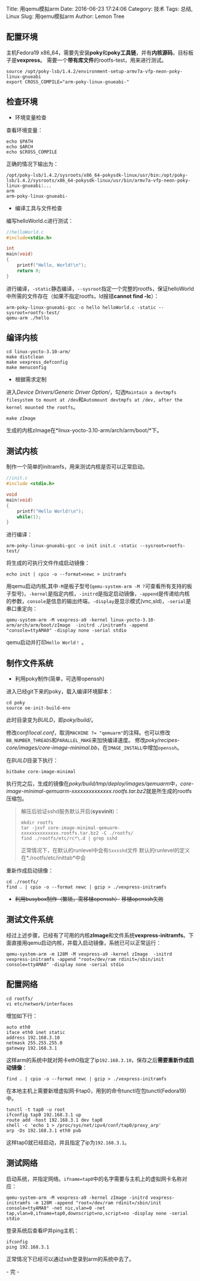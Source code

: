 Title: 用qemu模拟arm
Date: 2016-06-23 17:24:06
Category: 技术
Tags: 总结, Linux
Slug: 用qemu模拟arm
Author: Lemon Tree


## **配置环境**

主机Fedora19 x86_64，需要先安装**poky**和**poky工具链**，并有**内核源码**，目标板子是**vexpress**。
需要一个**带有库文件**的rootfs-test，用来进行测试。

```shell
source /opt/poky-lsb/1.4.2/environment-setup-armv7a-vfp-neon-poky-linux-gnueabi
export CROSS_COMPILE="arm-poky-linux-gnueabi-"
```

## **检查环境**

 - 环境变量检查

查看环境变量：

```shell
echo $PATH
echo $ARCH
echo $CROSS_COMPILE
```

正确的情况下输出为：

```shell
/opt/poky-lsb/1.4.2/sysroots/x86_64-pokysdk-linux/usr/bin:/opt/poky-lsb/1.4.2/sysroots/x86_64-pokysdk-linux/usr/bin/armv7a-vfp-neon-poky-linux-gnueabi:...
arm
arm-poky-linux-gnueabi-
```

 - 编译工具与文件检查

编写helloWorld.c进行测试：

```c
//helloWorld.c
#include<stdio.h>

int
main(void)
{
    printf("Hello, World!\n");
    return 0;
}
```

进行编译，`-static`静态编译，`--sysroot`指定一个完整的rootfs，保证helloWorld中所需的文件存在（如果不指定rootfs，ld报错**cannot find -lc**）：

```shell
arm-poky-linux-gnueabi-gcc -o hello helloWorld.c -static --sysroot=rootfs-test/
qemu-arm ./hello
```

## **编译内核**

```shell
cd linux-yocto-3.10-arm/
make distclean
make vexpress_defconfig
make menuconfig
```

 - 根据需求定制

进入*Device Drivers/Generic Driver Option/*，勾选`Maintain a devtmpfs filesystem to mount at /dev`和`Automount devtmpfs at /dev, after the kernel mounted the rootfs`。

```shell
make zImage
```

生成的内核zImage在*linux-yocto-3.10-arm/arch/arm/boot/*下。

## **测试内核**

制作一个简单的initramfs，用来测试内核是否可以正常启动。

```c
//init.c
#include <stdio.h>

void
main(void)
{
    printf("Hello World!\n");
    while(1);
}
```

进行编译：

```shell
arm-poky-linux-gnueabi-gcc -o init init.c -static --sysroot=rootfs-test/
```

将生成的可执行文件作成启动镜像：

```shell
echo init | cpio -o --format=newc > initramfs
```

用qemu启动内核,其中`-M`是板子型号(`qemu-system-arm -M ?`可查看所有支持的板子型号)，`-kernel`是指定内核，`-initrd`是指定启动镜像，`-append`是传递给内核的参数，`console`是信息的输出终端，`-display`是显示模式(vnc,sld)，`-serial`是串口重定向：

```shell
qemu-system-arm -M vexpress-a9 -kernel linux-yocto-3.10-arm/arch/arm/boot/zImage  -initrd ./initramfs -append "console=ttyAMA0" -display none -serial stdio
```

qemu启动并打印`Hello World！` 。

## **制作文件系统**

- 利用poky制作(简单，可选带openssh)

进入已经git下来的poky，载入编译环境脚本：

```shell
cd poky
source oe-init-build-env
```

此时目录变为*BUILD*，即*poky/build/*。

修改*conf/local.conf*，取消`MACHINE ?= "qemuarm"`的注释。也可以修改`BB_NUMBER_THREADS`和`PARALLEL_MAKE`来加快编译速度。
修改*poky/recipes-core/images/core-image-minimal.bb*，在`IMAGE_INSTALL`中增加`openssh`。

在*BUILD*目录下执行：

```shell
bitbake core-image-minimal
```

执行完之后，生成的镜像在*poky/build/tmp/deploy/images/qemuarm*中，*core-image-minimal-qemuarm-xxxxxxxxxxxxxx.rootfs.tar.bz2*就是所生成的rootfs压缩包。

> 解压后验证sshd服务默认开启(**sysvinit**)：
> ```shell
> mkdir rootfs
> tar -jxvf core-image-minimal-qemuarm-xxxxxxxxxxxxxx.rootfs.tar.bz2 -C ./rootfs/
> find ./rootfs/etc/rc*\.d | grep sshd
> ```
> 正常情况下，在默认的runlevel中会有`Sxxsshd`文件
> 默认的runlevel的定义在*./rootfs/etc/inittab*中会

重新作成启动镜像：

```shell
cd ./rootfs/
find . | cpio -o --format newc | gzip > ./vexpress-initramfs
```

- ~~利用busybox制作（繁琐，需移植openssh）~~
~~移植openssh失败~~

## **测试文件系统**

经过上述步骤，已经有了可用的内核**zImage**和文件系统**vexpress-initramfs**。下面直接用qemu启动内核，并载入启动镜像，系统已可以正常运行：

```shell
qemu-system-arm -m 128M -M vexpress-a9 -kernel zImage  -initrd vexpress-initramfs -append "root=/dev/ram rdinit=/sbin/init console=ttyAMA0" -display none -serial stdio
```

## **配置网络**

```shell
cd rootfs/
vi etc/network/interfaces
```

增加如下行：

```shell
auto eth0
iface eth0 inet static
address 192.168.3.10
netmask 255.255.255.0
gateway 192.168.3.1
```

这样arm的系统中就对网卡eth0指定了ip`192.168.3.10`，保存之后**需要重新作成启动镜像**：

```shell
find . | cpio -o --format newc | gzip > ./vexpress-initramfs
```

在本地主机上需要新增虚拟网卡tap0，用到的命令tunctl在包tunctl(Fedora19)中。

```shell
tunctl -t tap0 -u root
ifconfig tap0 192.168.3.1 up
route add -host 192.168.3.1 dev tap0
shell -c 'echo 1 > /proc/sys/net/ipv4/conf/tap0/proxy_arp'
arp -Ds 192.168.3.1 eth0 pub
```

这样tap0就已经启动，并且指定了ip为`192.168.3.1`。

## **测试网络**

启动系统，并指定网络。`ifname=tap0`中的名字需要与主机上的虚拟网卡名称对应：

```shell
qemu-system-arm -M vexpress-a9 -kernel zImage -initrd vexpress-initramfs -m 128M -append "root=/dev/ram rdinit=/sbin/init console=ttyAMA0" -net nic,vlan=0 -net tap,vlan=0,ifname=tap0,downscript=no,script=no -display none -serial stdio
```

登录系统后查看IP并ping主机：

```shell
ifconfig
ping 192.168.3.1
```

正常情况下已经可以通过ssh登录到arm的系统中去了。

\- 完 -
